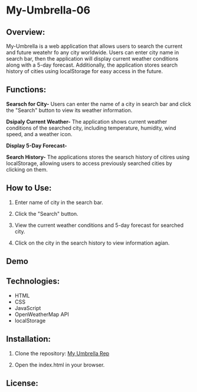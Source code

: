 # My-Umbrella-06

## Overview:

My-Umbrella is a web application that allows users to search the current and future weatehr fo any city worldwide. Users can enter city name in search bar, then the application will display current weather conditions along with a 5-day forecast. Additionally, the application stores search history of cities using localStorage for easy access in the future.

## Functions:

**Searsch for City-** Users can enter the name of a city in search bar and click the "Search" button to view its weather information.

**Dsipaly Current Weather-** The application shows current weather  conditions of the searched city, including temperature, humidity, wind speed, and a weather icon.

**Display 5-Day Forecast-** 

**Search History-** The applications stores the searsch history of citires using localStorage, allowing users to access previously searched cities by clicking on them.

## How to Use:
<!-- ADD SCREENSHOTS TO SECTION -->
1. Enter name of city in the search bar.

2. Click the "Search" button.

3. View the current weather conditions and 5-day forecast for searched city.

4. Click on the city in the search history to view information agian.


## Demo


## Technologies:

* HTML
* CSS
* JavaScript
* OpenWeatherMap API
* localStorage

## Installation:

1. Clone the repository:
[My Umbrella Rep](https://github.com/NatDavies06/My-Umbrella-06.git)

2. Open the index.html in your browser.

## License:
